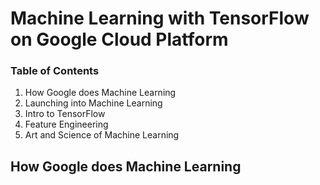 # Machine Learning with TensorFlow on Google Cloud Platform

### Table of Contents
1. How Google does Machine Learning
2. Launching into Machine Learning
3. Intro to TensorFlow
4. Feature Engineering
5. Art and Science of Machine Learning

## How Google does Machine Learning


